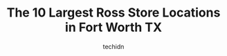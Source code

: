 ---
layout: ampstory
image: https://i0.wp.com/www.depkes.org/wp-content/uploads/2023/06/ross-0-in-fort-worth-tx-1685966440.jpeg?resize=640,853
author: techidn
featured: false
description: Discover the impressive array of Ross options in Fort Worth TX, where you can find 10 of the largest Ross establishments in the area. From renowned classics to hidden gems, Fort Worth TX off
title: The 10 Largest Ross Store Locations in Fort Worth TX
cover:
   title: The 10 Largest Ross Store Locations in Fort Worth TX
   subtitle: Rickpate
   background: https://www.depkes.org/wp-content/uploads/2023/06/ross-0-in-fort-worth-tx-1685966440.jpeg

pages: 
 - layout: thirds
   top: <h1>#1 Ross Dress for Less</h1>
   bottom: "<p>Ive been going to this Ross for years and its always been decent. The store more than half the time looks like trash. Customer service is average, not bad nor great</p>"
   background: https://www.depkes.org/wp-content/uploads/2023/06/ross-1-in-fort-worth-tx-1685966440.jpeg
   backgroundblur: true
 - layout: thirds
   top: <h1>#2 Ross Dress for Less</h1>
   bottom: "<p>6588 Lake Worth Blvd, Lake Worth, TX 76135, United States</p>"
   background: https://www.depkes.org/wp-content/uploads/2023/06/ross-2-in-fort-worth-tx-1685966440.jpeg
   cta:
      link: https://www.depkes.org/blog/the-10-largest-ross-store-locations-in-fort-worth-tx/
      text: The 10 Largest Ross Store Locations in Fort Worth TX
 - layout: thirds
   top: <h1>#3 Ross Dress for Less</h1>
   bottom: "<p>1427 W Pipeline Rd, Hurst, TX 76053, United States</p>"
   background: https://www.depkes.org/wp-content/uploads/2023/06/ross-3-in-fort-worth-tx-1685966441.jpeg
   cta:
      link: https://www.depkes.org/blog/the-10-largest-ross-store-locations-in-fort-worth-tx/
      text: The 10 Largest Ross Store Locations in Fort Worth TX
 - layout: thirds
   top: <h1>#4 Ross Dress for Less</h1>
   bottom: "<p>2341 Porter Creek Dr, Fort Worth, TX 76177, United States</p>"
   background: https://images.unsplash.com/photo-1567360425618-1594206637d2?ixlib=rb-4.0.3&ixid=MnwxMjA3fDB8MHxwaG90by1wYWdlfHx8fGVufDB8fHx8&auto=format&fit=crop&w=640&h=853&q=80
   cta:
      link: https://www.depkes.org/blog/the-10-largest-ross-store-locations-in-fort-worth-tx/
      text: The 10 Largest Ross Store Locations in Fort Worth TX
 - layout: thirds
   top: <h1>#5 Ross Dress for Less</h1>
   bottom: "<p>7001 Ridgmar Meadow Rd, Fort Worth, TX 76116, United States</p>"
   background: https://images.unsplash.com/photo-1615749413727-825b59a857b5?ixlib=rb-4.0.3&ixid=MnwxMjA3fDB8MHxwaG90by1wYWdlfHx8fGVufDB8fHx8&auto=format&fit=crop&w=640&h=853&q=80
   cta:
      link: https://www.depkes.org/blog/the-10-largest-ross-store-locations-in-fort-worth-tx/
      text: The 10 Largest Ross Store Locations in Fort Worth TX
 - layout: thirds
   top: <h1>#6 Ross Dress for Less</h1>
   bottom: "<p>7612 Denton Hwy, Watauga, TX 76148, United States</p>"
   background: https://images.unsplash.com/photo-1613843873231-1447db182f97?ixlib=rb-4.0.3&ixid=MnwxMjA3fDB8MHxwaG90by1wYWdlfHx8fGVufDB8fHx8&auto=format&fit=crop&w=640&h=853&q=80
   cta:
      link: https://www.depkes.org/blog/the-10-largest-ross-store-locations-in-fort-worth-tx/
      text: The 10 Largest Ross Store Locations in Fort Worth TX
 - layout: thirds
   top: <h1>#7 Ross Dress for Less</h1>
   bottom: "<p>8560 East Fwy, Fort Worth, TX 76120, United States</p>"
   background: https://images.unsplash.com/photo-1509114397022-ed747cca3f65?ixlib=rb-4.0.3&ixid=MnwxMjA3fDB8MHxwaG90by1wYWdlfHx8fGVufDB8fHx8&auto=format&fit=crop&w=640&h=853&q=80
   cta:
      link: https://www.depkes.org/blog/the-10-largest-ross-store-locations-in-fort-worth-tx/
      text: The 10 Largest Ross Store Locations in Fort Worth TX
 - layout: thirds
   middle: Continue reading...
   background: https://images.unsplash.com/photo-1518640467707-6811f4a6ab73?ixlib=rb-4.0.3&ixid=MnwxMjA3fDB8MHxwaG90by1wYWdlfHx8fGVufDB8fHx8&auto=format&fit=crop&w=640&h=853&q=80
   cta:
      link: https://www.depkes.org/blog/the-10-largest-ross-store-locations-in-fort-worth-tx/
      text: The 10 Largest Ross Store Locations in Fort Worth TX
      
---